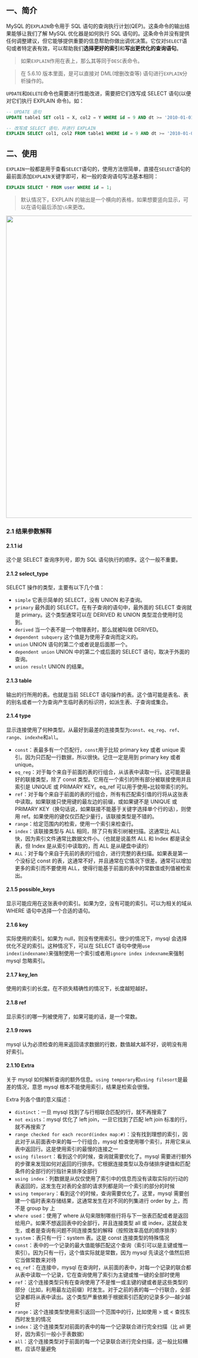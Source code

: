 ## 一、简介

MySQL 的`EXPLAIN`命令用于 SQL 语句的查询执行计划(QEP)。这条命令的输出结果能够让我们了解 MySQL 优化器是如何执行 SQL 语句的。这条命令并没有提供任何调整建议，但它能够提供重要的信息帮助你做出调优决策。它仅对`SELECT`语句或者特定表有效，可以帮助我们**选择更好的索引**和**写出更优化的查询语句**。

> 如果`EXPLAIN`作用在表上，那么其等同于`DESC`表命令。

> 在 5.6.10 版本里面，是可以直接对 DML(增删改查等) 语句进行`EXPLAIN`分析操作的。

`UPDATE`和`DELETE`命令也需要进行性能改进，需要把它们改写成 SELECT 语句(以便对它们执行 EXPLAIN 命令)。如：

```sql
-- UPDATE 语句
UPDATE table1 SET col1 = X, col2 = Y WHERE id = 9 AND dt >= '2010-01-01';

-- 改写成 SELECT 语句，并进行 EXPLAIN
EXPLAIN SELECT col1, col2 FROM table1 WHERE id = 9 AND dt >= '2010-01-01';
```

## 二、使用

`EXPLAIN`一般都是用于查看`SELECT`语句的，使用方法很简单，直接在`SELECT`语句的最前面添加`EXPLAIN`关键字即可，和一般的查询语句写法基本相同：

```sql
EXPLAIN SELECT * FROM user WHERE id = 1;
```

> 默认情况下，EXPLAIN 的输出是一个横向的表格，如果想要竖向显示，可以在语句最后添加`\G`来更改。

<img src="http://7xkt52.com1.z0.glb.clouddn.com/markdown/1473954724661.png" width="817"/>

### 2.1 结果参数解释

#### 2.1.1 id

这个是 SELECT 查询序列号，即为 SQL 语句执行的顺序。这个一般不重要。

#### 2.1.2 select_type

SELECT 操作的类型，主要有以下几个值：

* `simple`  它表示简单的 SELECT，没有 UNION 和子查询。
* `primary` 最外面的 SELECT。在有子查询的语句中，最外面的 SELECT 查询就是 primary。这个类型通常可以在 DERIVED 和 UNION 类型混合使用时见到。
* `derived` 当一个表不是一个物理表时，那么就被叫做 DERIVED。
* `dependent subquery` 这个值是为使用子查询而定义的。
* `union`   UNION 语句的第二个或者说是后面那一个。
* `dependent union` UNION 中的第二个或后面的 SELECT 语句，取决于外面的查询。
* `union result`    UNION 的结果。

#### 2.1.3 table

输出的行所用的表。也就是当前 SELECT 语句操作的表。这个值可能是表名、表的别名或者一个为查询产生临时表的标识符，如派生表、子查询或集合。

#### 2.1.4 type

显示连接使用了何种类型。从最好到最差的连接类型为`const`、`eq_reg`、`ref`、`range`、`indexhe`和`all`。

* `const`：表最多有一个匹配行，`const`用于比较 primary key 或者 unique 索引。因为只匹配一行数据，所以很快。记住一定是用到 primary key 或者 unique。
* `eq_reg`：对于每个来自于前面的表的行组合，从该表中读取一行。这可能是最好的联接类型，除了 const 类型。它用在一个索引的所有部分被联接使用并且索引是 UNIQUE 或 PRIMARY KEY。eq_ref 可以用于使用`=`比较带索引的列。
* `ref`：对于每个来自于前面的表的行组合，所有有匹配索引值的行将从这张表中读取。如果联接只使用键的最左边的前缀，或如果键不是 UNIQUE 或 PRIMARY KEY（换句话说，如果联接不能基于关键字选择单个行的话），则使用 ref。如果使用的键仅仅匹配少量行，该联接类型是不错的。
* `range`：给定范围内的检索，使用一个索引来检查行。
* `index`：该联接类型与 ALL 相同，除了只有索引树被扫描。这通常比 ALL 快，因为索引文件通常比数据文件小。（也就是说虽然 ALL 和 Index 都是读全表，但 Index 是从索引中读取的，而 ALL 是从硬盘中读的）
* `ALL`：对于每个来自于先前的表的行组合，进行完整的表扫描。如果表是第一个没标记 const 的表，这通常不好，并且通常在它情况下很差。通常可以增加更多的索引而不要使用 ALL，使得行能基于前面的表中的常数值或列值被检索出。

#### 2.1.5 possible_keys

显示可能应用在这张表中的索引。如果为空，没有可能的索引。可以为相关的域从 WHERE 语句中选择一个合适的语句。

#### 2.1.6 key

实际使用的索引。如果为 null，则没有使用索引。很少的情况下，mysql 会选择优化不足的索引。这种情况下，可以在 SELECT 语句中使用`use index(indexname)`来强制使用一个索引或者用`ignore index indexname`来强制 mysql 忽略索引。

#### 2.1.7 key_len

使用的索引的长度。在不损失精确性的情况下，长度越短越好。

#### 2.1.8 ref

显示索引的哪一列被使用了，如果可能的话，是一个常数。

#### 2.1.9 rows

mysql 认为必须检查的用来返回请求数据的行数，数值越大越不好，说明没有用好索引。

#### 2.1.10 Extra

关于 mysql 如何解析查询的额外信息。`using temporary`和`using filesort`是最差的情况，意思 mysql 根本不能使用索引，结果是检索会很慢。

Extra 列各个值的意义描述：

* `distinct`：一旦 mysql 找到了与行相联合匹配的行，就不再搜索了
* `not exists`：mysql 优化了 left join，一旦它找到了匹配 left join 标准的行，就不再搜索了
* `range checked for each record(index map:#)`：没有找到理想的索引，因此对于从前面表中来的每一个行组合，mysql 检查使用哪个索引，并用它来从表中返回行。这是使用索引的最慢的连接之一
* `using filesort`：看到这个的时候，查询就需要优化了。mysql 需要进行额外的步骤来发现如何对返回的行排序。它根据连接类型以及存储排序键值和匹配条件的全部行的行指针来排序全部行
* `using index`：列数据是从仅仅使用了索引中的信息而没有读取实际的行动的表返回的，这发生在对表的全部的请求列都是同一个索引的部分的时候
* `using temporary`：看到这个的时候，查询需要优化了。这里，mysql 需要创建一个临时表来存储结果，这通常发生在对不同的列集进行 order by 上，而不是 group by 上
* `where used`：使用了 where 从句来限制哪些行将与下一张表匹配或者是返回给用户。如果不想返回表中的全部行，并且连接类型 all 或 index，这就会发生，或者是查询有问题不同连接类型的解释（按照效率高低的顺序排序）
* `system`：表只有一行：system 表。这是 const 连接类型的特殊情况
* `const`：表中的一个记录的最大值能够匹配这个查询（索引可以是主键或惟一索引）。因为只有一行，这个值实际就是常数，因为 mysql 先读这个值然后把它当做常数来对待
* `eq_ref`：在连接中，mysql 在查询时，从前面的表中，对每一个记录的联合都从表中读取一个记录，它在查询使用了索引为主键或惟一键的全部时使用
* `ref`：这个连接类型只有在查询使用了不是惟一或主键的键或者是这些类型的部分（比如，利用最左边前缀）时发生。对于之前的表的每一个行联合，全部记录都将从表中读出。这个类型严重依赖于根据索引匹配的记录多少—越少越好
* `range`：这个连接类型使用索引返回一个范围中的行，比如使用 > 或 < 查找东西时发生的情况
* `index`：这个连接类型对前面的表中的每一个记录联合进行完全扫描（比 all 更好，因为索引一般小于表数据）
* `all`：这个连接类型对于前面的每一个记录联合进行完全扫描，这一般比较糟糕，应该尽量避免



